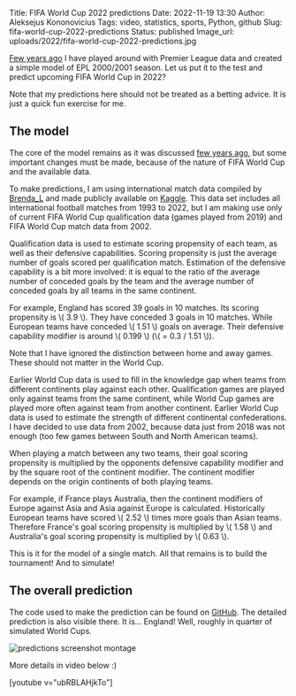 Title: FIFA World Cup 2022 predictions
Date: 2022-11-19 13:30
Author: Aleksejus Kononovicius
Tags: video, statistics, sports, Python, github
Slug: fifa-world-cup-2022-predictions
Status: published
Image_url: uploads/2022/fifa-world-cup-2022-predictions.jpg

[Few years ago]({filename}/articles/2019/football-data-analysis-and-modeling-showcase.md) I have played
around with Premier League data and created a simple model of EPL 2000/2001
season. Let us put it to the test and predict upcoming FIFA World Cup in
2022?

Note that my predictions here should not be treated as a betting advice. It
is just a quick fun exercise for me.
<!--more-->

## The model

The core of the model remains as it was discussed [few years
ago]({filename}/articles/2019/football-data-analysis-and-modeling-showcase.md), but some important changes
must be made, because of the nature of FIFA World Cup and the available
data.

To make predictions, I am using international match data compiled by
[Brenda\_L](https://www.kaggle.com/brenda89) and made publicly available on
[Kaggle](https://www.kaggle.com/datasets/brenda89/fifa-world-cup-2022). This
data set includes all international football matches from 1993 to 2022, but
I am making use only of current FIFA World Cup qualification data (games
played from 2019) and FIFA World Cup match data from 2002.

Qualification data is used to estimate scoring propensity of each team, as
well as their defensive capabilities. Scoring propensity is just the average
number of goals scored per qualification match. Estimation of the defensive
capability is a bit more involved: it is equal to the ratio of the average
number of conceded goals by the team and the average number of conceded
goals by all teams in the same continent.

For example, England has scored 39 goals in 10 matches. Its scoring
propensity is \\\( 3.9 \\\). They have conceded 3 goals in 10 matches. While
European teams have conceded \\\( 1.51 \\\) goals on average. Their defensive
capability modifier is around \\\( 0.199 \\\) (\\\( = 0.3 / 1.51 \\\)).

Note that I have ignored the distinction between home and away games. These
should not matter in the World Cup.

Earlier World Cup data is used to fill in the knowledge gap when teams from
different continents play against each other. Qualification games are played
only against teams from the same continent, while World Cup games are played
more often against team from another continent. Earlier World Cup data is
used to estimate the strength of different continental confederations. I
have decided to use data from 2002, because data just from 2018 was not
enough (too few games between South and North American teams).

When playing a match between any two teams, their goal scoring propensity is
multiplied by the opponents defensive capability modifier and by the square
root of the continent modifier. The continent modifier depends on the
origin continents of both playing teams.

For example, if France plays Australia, then the continent modifiers of Europe
against Asia and Asia against Europe is calculated. Historically European
teams have scored \\\( 2.52 \\\) times more goals than Asian teams.
Therefore France's goal scoring propensity is multiplied by \\\( 1.58 \\\)
and Australia's goal scoring propensity is multiplied by \\\( 0.63 \\\).

This is it for the model of a single match. All that remains is to build the
tournament! And to simulate!

## The overall prediction

The code used to make the prediction can be found on
[GitHub](https://github.com/akononovicius/fifa-wc-2022-predictions/blob/main/data.ipynb).
The detailed prediction is also visible there. It is... England! Well,
roughly in quarter of simulated World Cups.

![predictions screenshot
montage]({static}/uploads/2022/fifa-world-cup-2022-predictions.jpg)

More details in video below :)

[youtube v="ubRBLAHjkTo"]
